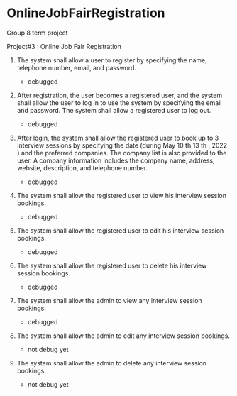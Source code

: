# OnlineJobFairRegistration

Group 8 term project

Project#3 : Online Job Fair Registration

1.  The system shall allow a user to register by specifying the name, telephone number, email, and
    password.

    - debugged

2.  After registration, the user becomes a registered user, and the system shall allow the user to log in to
    use the system by specifying the email and password. The system shall allow a registered user to log
    out.

    - debugged

3.  After login, the system shall allow the registered user to book up to 3 interview sessions by specifying
    the date (during May 10 th 13 th , 2022 ) and the preferred companies. The company list is also provided
    to the user. A company information includes the company name, address, website, description, and
    telephone number.

    - debugged

4.  The system shall allow the registered user to view his interview session bookings.

    - debugged

5.  The system shall allow the registered user to edit his interview session bookings.

    - debugged

6.  The system shall allow the registered user to delete his interview session bookings.

    - debugged

7.  The system shall allow the admin to view any interview session bookings.

    - debugged

8.  The system shall allow the admin to edit any interview session bookings.

    - not debug yet

9.  The system shall allow the admin to delete any interview session bookings.
    - not debug yet
